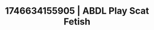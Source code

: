 ---
categories:
- Skin worship
- Passionate kisses
- AI-generated
- Elegant fetish
- Kinky fairytales
- Smudged makeup
- ASMR
- Cosplay
image: /assets/images/1746634155905.jpg
layout: post
seo:
  description: Featured content with sensual ABDL Play, Scat Fetish. HD images available.
  keywords: ABDL Play, Scat Fetish
  og_image: /assets/images/1746634155905.jpg
  schema_type: VisualArtwork
tags:
- ABDL Play
- Scat Fetish
- '#1746634155905'
title: 1746634155905 | ABDL Play Scat Fetish
---